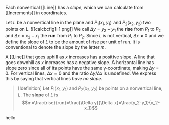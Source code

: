 Each nonvertical [[Line]] has a *slope*, which we can calculate from [[Increments]] in coordinates.

Let $L$ be a nonvertical line in the plane and $P_1(x_1,y_1)$ and $P_2(x_2,y_2)$ two points on $L$.
![[calcbcfig1-1.png]]
We call $\Delta y=y_2-y_1$ the **rise** from $P_1$ to $P_2$ and $\Delta x=x_2-x_1$ the **run** from $P_1$ to $P_2$. Since $L$ is not vertical, $\Delta x\ne0$ and we define the slope of $L$ to be the amount of rise per unit of run. It is conventional to denote the slope by the letter $m$.

A [[Line]] that goes uphill as $x$ increases has a positive slope. A line that goes downhill as $x$ increases has a negative slope. A horizontal line has slope zero since all of its points have the same y-coordinate, making $\Delta y=0$. For vertical lines, $\Delta x=0$ and the ratio $\Delta y/\Delta x$ is undefined. We express this by saying that vertical lines *have no slope*.
>[!definition]
Let $P_!(x_1, y_1)$ and $P_2(x_2,y_2)$ be points on a nonvertical line, $L$. The **slope** of $L$ is
$$m=\frac{rise}{run}=\frac{\Delta y}{\Delta x}=\frac{y_2-y_1}{x_2-x_1}$$

hello